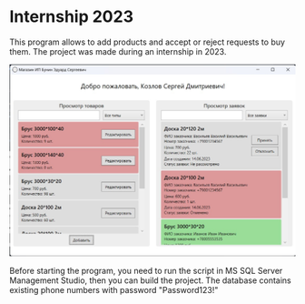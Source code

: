 # Internship 2023
This program allows to add products and accept or reject requests to buy them.
The project was made during an internship in 2023.

![Program UI Image](https://github.com/StrongerF/Internship-2023-KozlovS/blob/main/Internship2023UI.jpg)


Before starting the program, you need to run the script in MS SQL Server Management Studio, then you can build the project.
The database contains existing phone numbers with password "Password123!"
